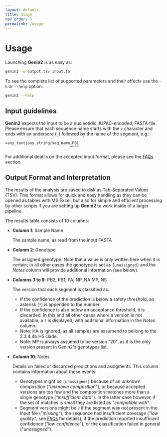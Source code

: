 ```yaml
---
layout: default
title: Usage
nav_order: 3
permalink: /usage
---
```


# Usage

Launching **Genin2** is as easy as:

```sh
genin2 -o output.tsv input.fa
```

To see the complete list of supported parameters and their effects use the `-h` or `--help` option:

```sh
genin2 --help
```

## Input guidelines

**Genin2** expects the input to be a nucleotidic, IUPAC-encoded, FASTA file. Please ensure that each sequence name starts with the `>` character and ends with an undersore (`_`) followed by the name of the segment, e.g.:
```
>any_text|any_string/seq_name_PB1
                             ^^^^
```
For additional deatils on the accepted input format, please see the [FAQs](./faqs) section.

## Output Format and Interpretation

The results of the analysis are saved to disk as Tab-Separated Values (TSV). This format allows for quick and easy handling as they can be opened as tables with MS Excel, but also for simple and efficient processing by other scripts if you are setting up **Genin2** to work inside of a larger pipeline.

The results table consists of 10 columns:
- **Column 1**: Sample Name

  The sample name, as read from the input FASTA

- **Column 2**: Genotype

  The assigned genotype. Note that a value is only written here when it is certain; in all other cases the genotype is set as `[unassigned]` and the *Notes* column will provide additional information (see below).

- **Columns 3 to 9**: PB2, PB1, PA, NP, NA MP, NS

  The version that each segment is classified as.
  - If the confidence of the prediction is below a safety threshold, an asterisk (`*`) is appended to the number.
  - If the confidence is also below an acceptance threshold, it is discarded. In this and all other cases where a version is not available, a `?` is displayed, with additional information in the *Notes* column.
  - Note: HA is ignored, as all samples are assumend to bellong to the 2.3.4.4b H5 clade.
  - Note: MP is always assumed to be version "20", as it is the only version present in Genin2's genotypes list.

- **Column 10**: Notes

  Details on failed or discarded predictions and assigments. This column contains information about these events:
  - Genotypes might be `[unassigned]` because of an unknown composition (*"unknown composition"*), or because accepted versions are too few and the composition matches more than a single genotype (*"insufficient data"*). In the latter case however, if the set of matches is small they are listed as "*compatible with*".
  - Segment versions might be `?` if the segment was not present in the input file (*"missing*"), the sequence had insufficient coverage (*"low quality"*, see [FAQs](./faqs) for details), if the prediction reported insufficient confidence (*"low confidence*"), or the classification failed in general (*"unassigned"*).
